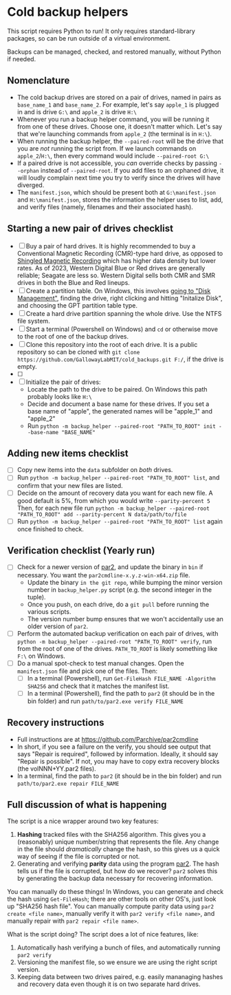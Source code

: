 # Cold backup helpers
This script requires Python to run! It only requires standard-library packages,
so can be run outside of a virtual environment.

Backups can be managed, checked, and restored manually, without Python if needed.

## Nomenclature
- The cold backup drives are stored on a pair of drives, named in pairs as `base_name_1` and `base_name_2`.
  For example, let's say `apple_1` is plugged in and is drive `G:\` and `apple_2` is drive `H:\`
- Whenever you run a backup helper command, you will be running it from one of these drives. Choose one,
  it doesn't matter which. Let's say that we're launching commands from `apple_2` (the terminal is in `H:\`).
- When running the backup helper, the `--paired-root` will be the drive that you are _not_ running the script from.
  If we launch commands on `apple_2`/`H:\`, then every command would include `--paired-root G:\`
- If a paired drive is not accessible, you _can_ override checks by passing `--orphan` instead of `--paired-root`. If you
  add files to an orphaned drive, it will loudly complain next time you try to verify since the drives will have diverged.
- The `manifest.json`, which should be present both at `G:\manifest.json` and `H:\manifest.json`, stores the information
  the helper uses to list, add, and verify files (namely, filenames and their associated hash).

## Starting a new pair of drives checklist
- [ ] Buy a pair of hard drives. It is highly recommended to buy a Conventional Magnetic Recording (CMR)-type hard drive, as opposed to [Shingled Magnetic Recording](https://en.wikipedia.org/wiki/Shingled_magnetic_recording) which has higher data density but lower rates. As of 2023, Western Digital Blue or Red drives are generally reliable; Seagate are less so. Western Digital sells both CMR and SMR drives in both the Blue and Red lineups.
- [ ] Create a partition table. On Windows, this involves [going to "Disk Management"](https://learn.microsoft.com/en-us/windows-server/storage/disk-management/initialize-new-disks), finding the drive, right clicking and hitting "Initalize Disk", and choosing the GPT partition table type.
- [ ] Create a hard drive partition spanning the whole drive. Use the NTFS file system.
- [ ] Start a terminal (Powershell on Windows) and `cd` or otherwise move to the root of
  one of the backup drives.
- [ ] Clone this repository into the root of each drive. It is a public repository so
  can be cloned with `git clone https://github.com/GallowayLabMIT/cold_backups.git F:/`, if the drive is empty.
- [ ] 
- [ ] Initialize the pair of drives:
    - Locate the path to the drive to be paired. On Windows this path probably looks like `H:\`
    - Decide and document a base name for these drives. If you set a base name of "apple", the generated names will be "apple_1" and "apple_2"
    - Run `python -m backup_helper --paired-root "PATH_TO_ROOT" init --base-name "BASE_NAME"`

## Adding new items checklist
- [ ] Copy new items into the `data` subfolder on *both* drives.
- [ ] Run `python -m backup_helper --paired-root "PATH_TO_ROOT" list`, and confirm that your new files are listed.
- [ ] Decide on the amount of recovery data you want for each new file. A good default is 5%, from which you would write `--parity-percent 5`
  Then, for each new file run `python -m backup_helper --paired-root "PATH_TO_ROOT" add --parity-percent N data/path/to/file`
- [ ] Run `python -m backup_helper --paired-root "PATH_TO_ROOT" list` again once finished to check.

## Verification checklist (Yearly run)
- [ ] Check for a newer version of [par2](https://github.com/Parchive/par2cmdline/releases),
  and update the binary in `bin` if necessary. You want the `par2cmdline-x.y.z-win-x64.zip` file.
  - Update the binary `in the git repo`, while bumping the minor version number in `backup_helper.py` script (e.g. the second integer in the tuple).
  - Once you push, on each drive, do a `git pull` before running the various scripts.
  - The version number bump ensures that we won't accidentally use an older version of `par2`.
- [ ] Perform the automated backup verification on each pair of drives, with
  `python -m backup_helper --paired-root "PATH_TO_ROOT" verify`, run from the root of one of the drives.
  `PATH_TO_ROOT` is likely something like `F:\` on Windows.
- [ ] Do a manual spot-check to test manual changes. Open the `manifest.json` file and pick one of the files. Then:
  - [ ] In a terminal (Powershell), run `Get-FileHash FILE_NAME -Algorithm SHA256` and check that it matches the manifest list.
  - [ ] In a terminal (Powershell), find the path to `par2` (it should be in the bin folder) and run `path/to/par2.exe verify FILE_NAME`

## Recovery instructions
- Full instructions are at https://github.com/Parchive/par2cmdline
- In short, if you see a failure on the verify, you should see output that says "Repair is required", followed by information.
  Ideally, it should say "Repair is possible". If not, you may have to copy extra recovery blocks (the volNNN+YY.par2 files).
- In a terminal, find the path to `par2` (it should be in the bin folder) and run `path/to/par2.exe repair FILE_NAME`

## Full discussion of what is happening
The script is a nice wrapper around two key features:
1. **Hashing** tracked files with the SHA256 algorithm. This gives you a (reasonably) unique number/string that represents the file.
   Any change in the file should _dramatically_ change the hash, so this gives us a quick way of seeing if the file is corrupted or not.
2. Generating and verifying **parity** data using the program [par2](https://github.com/Parchive/par2cmdline). The hash tells us if the
   file is corrupted, but how do we recover? `par2` solves this by generating the backup data necessary for recovering information.

You can manually do these things! In Windows, you can generate and check the hash using `Get-FileHash`; there are other tools on other OS's,
just look up "SHA256 hash file". You can manually compute parity data using `par2 create <file name>`, manually verify it with `par2 verify <file name>`,
and manually repair with `par2 repair <file name>`.

What is the script doing? The script does a lot of nice features, like:
1. Automatically hash verifying a bunch of files, and automatically running `par2 verify`
2. Versioning the manifest file, so we ensure we are using the right script version.
3. Keeping data between two drives paired, e.g. easily mananaging hashes and recovery data even though it is on two separate hard drives.
